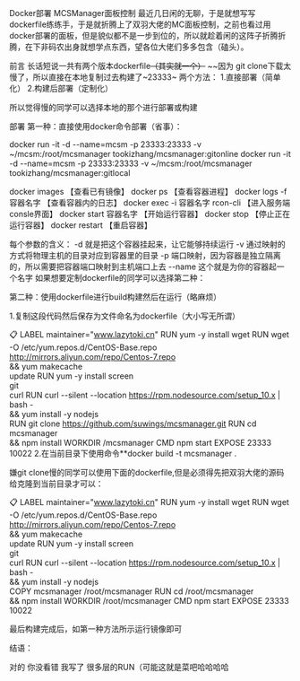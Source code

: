 Docker部署 MCSManager面板控制
最近几日闲的无聊，于是就想写写dockerfile练练手，于是就折腾上了双羽大佬的MC面板控制，之前也看过用docker部署的面板，但是貌似都不是一步到位的，所以就趁着闲的这阵子折腾折腾，在下非码农出身就想学点东西，望各位大佬们多多包含（磕头）。

前言
长话短说一共有两个版本dockerfile~~（其实就一个）~~
~~因为 git clone下载太慢了，所以直接在本地复制过去构建了~23333~
两个方法：
1.直接部署（简单化）
2.构建后部署（定制化）

所以觉得慢的同学可以选择本地的那个进行部署或构建

部署
第一种：直接使用docker命令部署（省事）：

docker run -it -d --name=mcsm -p 23333:23333 -v ~/mcsm:/root/mcsmanager tookizhang/mcsmanager:gitonline
docker run -it -d --name=mcsm -p 23333:23333 -v ~/mcsm:/root/mcsmanager tookizhang/mcsmanager:gitlocal

docker images 【查看已有镜像】
docker ps 【查看容器进程】
docker logs -f 容器名字 【查看容器内的日志】
docker exec -i 容器名字 rcon-cli 【进入服务端consle界面】
docker start 容器名字 【开始运行容器】
docker stop 【停止正在运行容器】
docker restart 【重启容器】

每个参数的含义：
-d 就是把这个容器挂起来，让它能够持续运行
-v 通过映射的方式将物理主机的目录对应到容器里的目录
-p 端口映射，因为容器是独立隔离的，所以需要把容器端口映射到主机端口上去
--name 这个就是为你的容器起一个名字
如果想要定制dockerfile的同学可以选择第二种：

第二种：使用dockerfile进行build构建然后在运行（略麻烦）

1.复制这段代码然后保存为文件命名为dockerfile（大小写无所谓）

📋
LABEL maintainer="www.lazytoki.cn"
RUN yum -y install wget 
RUN wget -O /etc/yum.repos.d/CentOS-Base.repo http://mirrors.aliyun.com/repo/Centos-7.repo \
    && yum makecache \
           update
RUN yum -y install screen \
    git \
    curl 
RUN curl --silent --location https://rpm.nodesource.com/setup_10.x | bash - \
    && yum install -y nodejs 	
RUN git clone https://github.com/suwings/mcsmanager.git 
RUN cd mcsmanager \
    && npm install 
WORKDIR /mcsmanager	
CMD npm start
EXPOSE 23333 10022
2.在当前目录下使用命令**docker build -t mcsmanager .

嫌git clone慢的同学可以使用下面的dockerfile,但是必须得先把双羽大佬的源码给克隆到当前目录才可以：

📋
LABEL maintainer="www.lazytoki.cn"
RUN yum -y install wget 
RUN wget -O /etc/yum.repos.d/CentOS-Base.repo http://mirrors.aliyun.com/repo/Centos-7.repo \
    && yum makecache \
           update
RUN yum -y install screen \
    git \
    curl 
RUN curl --silent --location https://rpm.nodesource.com/setup_10.x | bash - \
    && yum install -y nodejs 	
COPY mcsmanager /root/mcsmanager
RUN cd /root/mcsmanager \
    && npm install 
WORKDIR /root/mcsmanager
CMD npm start
EXPOSE 23333 10022

最后构建完成后，如第一种方法所示运行镜像即可

结语：

对的 你没看错 我写了 很多层的RUN（可能这就是菜吧哈哈哈哈

